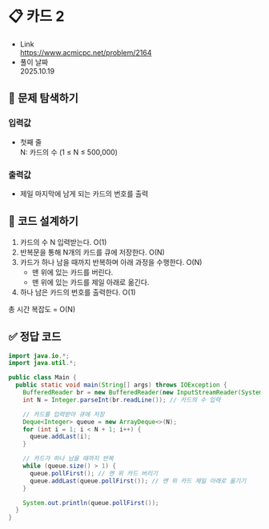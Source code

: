# 📋 카드 2
- Link<br>
https://www.acmicpc.net/problem/2164
- 풀이 날짜<br>
2025.10.19

## 🔎 문제 탐색하기

### 입력값
- 첫째 줄<br>
N: 카드의 수 (1 ≤ N ≤ 500,000)

### 출력값
- 제일 마지막에 남게 되는 카드의 번호를 출력

## 📝 코드 설계하기
1. 카드의 수 N 입력받는다. O(1)
2. 반복문을 통해 N개의 카드를 큐에 저장한다. O(N)
3. 카드가 하나 남을 때까지 반복하며 아래 과정을 수행한다. O(N)
   - 맨 위에 있는 카드를 버린다.
   - 맨 위에 있는 카드를 제일 아래로 옮긴다.
4. 하나 남은 카드의 번호를 출력한다. O(1)

총 시간 복잡도 = O(N)

## ✅ 정답 코드
```java
import java.io.*;
import java.util.*;

public class Main {
  public static void main(String[] args) throws IOException {
    BufferedReader br = new BufferedReader(new InputStreamReader(System.in));
    int N = Integer.parseInt(br.readLine()); // 카드의 수 입력

    // 카드를 입력받아 큐에 저장
    Deque<Integer> queue = new ArrayDeque<>(N);
    for (int i = 1; i < N + 1; i++) {
      queue.addLast(i);
    }

    // 카드가 하나 남을 때까지 반복
    while (queue.size() > 1) {
      queue.pollFirst(); // 멘 위 카드 버리기
      queue.addLast(queue.pollFirst()); // 맨 위 카드 제일 아래로 옮기기
    }

    System.out.println(queue.pollFirst());
  }
}
```